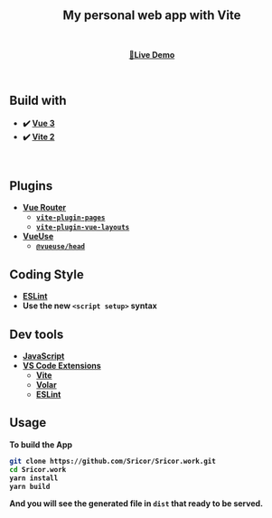 <br>

<h2 align='center'>
My personal web app with <b>Vite</b<sup></sup><br>
</h2>

<br>

<p align='center'>
<a href="https://sricor.work">🔴Live Demo</a>
</p>

<br>

## Build with

- ✔️ [Vue 3](https://github.com/vuejs/vue-next)
- ✔️ [Vite 2](https://github.com/vitejs/vite)   
<br>


## Plugins

- [Vue Router](https://github.com/vuejs/vue-router)
  - [`vite-plugin-pages`](https://github.com/hannoeru/vite-plugin-pages)
  - [`vite-plugin-vue-layouts`](https://github.com/JohnCampionJr/vite-plugin-vue-layouts) 
- [VueUse](https://github.com/antfu/vueuse)
  - [`@vueuse/head`](https://github.com/vueuse/head)

## Coding Style

- [ESLint](https://eslint.org/)
- Use the new `<script setup>` syntax

## Dev tools

- [JavaScript](https://www.typescriptlang.org/)
- [VS Code Extensions](./.vscode/extensions.json)
  - [Vite](https://marketplace.visualstudio.com/items?itemName=antfu.vite)
  - [Volar](https://marketplace.visualstudio.com/items?itemName=johnsoncodehk.volar)
  - [ESLint](https://marketplace.visualstudio.com/items?itemName=dbaeumer.vscode-eslint)


## Usage

To build the App

```bash
git clone https://github.com/Sricor/Sricor.work.git
cd Sricor.work
yarn install
yarn build
```

And you will see the generated file in `dist` that ready to be served.



